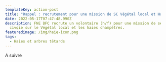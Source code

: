 ```yaml
---
templateKey: action-post
title: "Rappel : recrutement pour une mission de SC Végétal local et Haies champêtres"
date: 2022-05-17T07:47:48.990Z
description: FNE BFC recrute un volontaire (h/f) pour une mission de service
  civqie sur le Végétal local et les haies champêtres.
featuredimage: /img/haie-icon.png
tags:
  - Haies et arbres têtards
---
```

A suivre